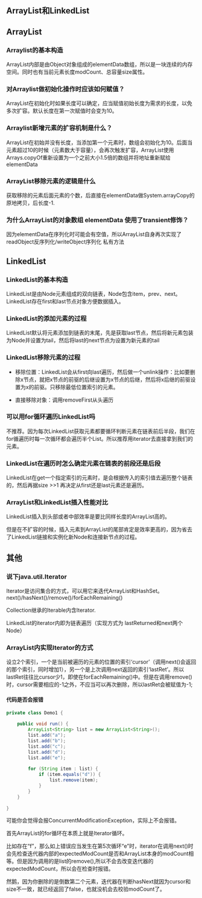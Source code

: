 ## ArrayList和LinkedList



## ArrayList

### Arraylist的基本构造

ArrayList内部是由Object对象组成的elementData数组，所以是一块连续的内存空间。同时也有当前元素长度modCount、总容量size属性。

### 对Arraylist做初始化操作时应该如何赋值？

ArrayList在初始化时如果长度可以确定，应当赋值初始长度为需求的长度，以免多次扩容。默认长度在第一次赋值时会变为10。

### Arraylist新增元素的扩容机制是什么？

ArrayList在初始并没有长度，当添加第一个元素时，数组会初始化为10。后面当元素超过10的时候（元素数大于容量），会再次触发扩容，ArrayList使用Arrays.copyOf重新设置为一个之前大小1.5倍的数组并将地址重新赋给elementData

### ArrayList移除元素的逻辑是什么

获取移除的元素后面元素的个数，后直接在elementData做System.arrayCopy的原地拷贝，后长度-1.

### 为什么ArrayList的对象数组 elementData 使用了transient修饰？

因为elementData在序列化时可能会有空值，所以ArrayList自身再次实现了readObject反序列化/writeObject序列化 私有方法



## LinkedList

### LinkedList的基本构造

LinkedList是由Node元素组成的双向链表，Node包含item，prev、next。LinkedList存在first和last节点对象方便数据插入。

### LinkedList的添加元素的过程

LinkedList默认将元素添加到链表的末尾，先是获取last节点，然后将新元素包装为Node并设置为tail，然后将last的next节点为设置为新元素的tail

### LinkedList移除元素的过程

- 移除位置：LinkedList会从first向last遍历，然后做一个unlink操作：比如要删除x节点，就把x节点的前驱的后继设置为x节点的后继，然后将x后继的前驱设置为x的前驱。只移除最低位置索引的元素。

- 直接移除对象：调用removeFirst从头遍历

### 可以用for循环遍历LinkedList吗

不推荐。因为每次LinkedList获取元素都要循环判断元素在链表前后半段，我们在for循遍历时每一次循环都会遍历半个List。所以推荐用iterator去直接拿到我们的元素。

### LinkedList在遍历时怎么确定元素在链表的前段还是后段

LinkedList在get一个指定索引的元素时，是会根据传入的索引值去遍历整个链表的，然后再据size >>1 再决定从first还是last元素还是遍历。

### ArrayList和LinkedList插入性能对比

LinkedList插入到头部或者中部效率是要比同样长度的ArrayList高的。

但是在不扩容的时候，插入元素到ArrayList的尾部肯定是效率更高的，因为省去了LinkedList链接和实例化新Node和连接新节点的过程。



## 其他

### 说下java.util.Iterator

Iterator是访问集合的方式，可以用它来迭代ArrayList和HashSet。next()/hasNext()/remove()/forEachRemaining()

Collection继承的Iterable内含Iterator.

LinkedList的iterator内即为链表遍历（实现方式为 lastReturned和next两个Node）

### ArrayList内实现Iterator的方式

设立2个索引，一个是当前被遍历的元素的位置的索引‘cursor’（调用next()会返回的那个索引，同时增加1），另一个是上次调用next返回的索引‘lastRet’。所以lastRet往往比cursor少1，即使在forEachRemaining()中。但是在调用remove()时，cursor需要相应的-1之外，不应当可以再次删除，所以lastRet会被赋值为-1;

#### 代码是否会报错

```java
private class Demo1 {
    
    public void run() {
        ArrayList<String> list = new ArrayList<String>();
        list.add("a");
        list.add("b");
        list.add("c");
        list.add("d");
        list.add("e");
    
        for (String item : list) {
            if (item.equals("d")) {
                list.remove(item);
            }
        }
    }
    
}

```

可能你会觉得会报ConcurrentModificationException，实际上不会报错。

首先ArrayList的for循环在本质上就是Iterator循环。

比如存在“f”，那么如上错误应当发生在第5次循环“e”时，iterator在调用next()时会先检查迭代器内部的expectedModCount是否和ArrayList本身的modCount相等。但是因为调用的是list的remove(),所以不会去改变迭代器的expectedModCount，所以会在检查时报错。

然鹅，因为你删除的是倒数第二个元素，迭代器在判断hasNext就因为cursor和size不一致，就已经返回了false，也就没机会去校验modCount了。





